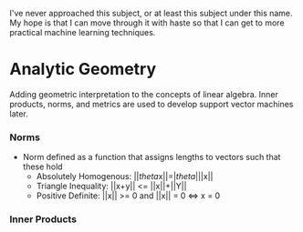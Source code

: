 I've never approached this subject, or at least this subject under this name. My hope is
that I can move through it with haste so that I can get to more practical machine learning
techniques.
# Analytic Geometry
Adding geometric interpretation to the concepts of linear algebra.
Inner products, norms, and metrics are used to develop support vector machines later.

### Norms
* Norm defined as a function that assigns lengths to vectors such that these hold
  * Absolutely Homogenous: ||*theta*x||=|*theta*|||x||
  * Triangle Inequality: ||x+y|| <= ||x||+||Y||
  * Positive Definite: ||x|| >= 0 and ||x|| = 0 <=> x = 0
### Inner Products
